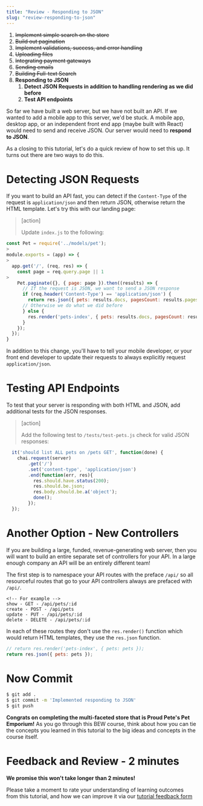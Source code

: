 ```yaml
---
title: "Review - Responding to JSON"
slug: "review-responding-to-json"
---
```


1. ~~Implement simple search on the store~~
1. ~~Build out pagination~~
1. ~~Implement validations, success, and error handling~~
1. ~~Uploading files~~
1. ~~Integrating payment gateways~~
1. ~~Sending emails~~
1. ~~Building Full-text Search~~
1. **Responding to JSON**
    1. **Detect JSON Requests in addition to handling rendering as we did before**
    1. **Test API endpoints**

So far we have built a web server, but we have not built an API. If we wanted to add a mobile app to this server, we'd be stuck. A mobile app, desktop app, or an independent front end app (maybe built with React) would need to send and receive JSON. Our server would need to **respond to JSON**.

As a closing to this tutorial, let's do a quick review of how to set this up. It turns out there are two ways to do this.

# Detecting JSON Requests

If you want to build an API fast, you can  detect if the `Content-Type` of the request is `application/json` and then return JSON, otherwise return the HTML template. Let's try this with our landing page:

> [action]
>
> Update `index.js` to the following:
>
```js
const Pet = require('../models/pet');
>
module.exports = (app) => {
>
  app.get('/', (req, res) => {
    const page = req.query.page || 1
>
    Pet.paginate({}, { page: page }).then((results) => {
      // If the request is JSON, we want to send a JSON response
      if (req.header('Content-Type') == 'application/json') {
        return res.json({ pets: results.docs, pagesCount: results.pages, currentPage: page });
      // Otherwise we do what we did before
      } else {
        res.render('pets-index', { pets: results.docs, pagesCount: results.pages, currentPage: page });
      }
    });
  });
}
```

In addition to this change, you'll have to tell your mobile developer, or your front end developer to update their requests to always explicitly request `application/json`.

# Testing API Endpoints

To test that your server is responding with both HTML and JSON, add additional tests for the JSON responses.

> [action]
>
> Add the following test to `/tests/test-pets.js` check for valid JSON responses:
>
```js
  it('should list ALL pets on /pets GET', function(done) {
    chai.request(server)
        .get('/')
        .set('content-type', 'application/json')
        .end(function(err, res){
          res.should.have.status(200);
          res.should.be.json;
          res.body.should.be.a('object');
          done();
        });
  });
```

# Another Option - New Controllers

If you are building a large, funded, revenue-generating web server, then you will want to build an entire separate set of controllers for your API. In a large enough company an API will be an entirely different team!

The first step is to namespace your API routes with the preface `/api/` so all resourceful routes that go to your API controllers always are prefaced with `/api/`.

```
<!-- For example -->
show - GET - /api/pets/:id
create - POST - /api/pets
update - PUT - /api/pets/:id
delete - DELETE - /api/pets/:id
```

In each of these routes they don't use the `res.render()` function which would return HTML templates, they use the `res.json` function.

```js
// return res.render('pets-index', { pets: pets });
return res.json({ pets: pets });
```

# Now Commit

```bash
$ git add .
$ git commit -m 'Implemented responding to JSON'
$ git push
```

**Congrats on completing the multi-faceted store that is Proud Pete's Pet Emporium!** As you go through this BEW course, think about how you can tie the concepts you learned in this tutorial to the big ideas and concepts in the course itself.

# Feedback and Review - 2 minutes

**We promise this won't take longer than 2 minutes!**

Please take a moment to rate your understanding of learning outcomes from this tutorial, and how we can improve it via our [tutorial feedback form](https://goo.gl/forms/I0vguSrQT57NY7jX2)
